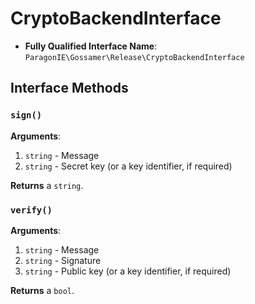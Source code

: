 # CryptoBackendInterface

* **Fully Qualified Interface Name**: `ParagonIE\Gossamer\Release\CryptoBackendInterface`

## Interface Methods

### `sign()`

**Arguments**:

1. `string` - Message
2. `string` - Secret key (or a key identifier, if required)

**Returns** a `string`.

### `verify()`

**Arguments**:

1. `string` - Message
2. `string` - Signature
3. `string` - Public key (or a key identifier, if required)

**Returns** a `bool`.
